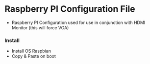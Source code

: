# Raspberry PI Configuration File
- Raspberry PI Configuration used for use in conjunction with HDMI Monitor (this will force VGA)

### Install
- Install OS Raspbian
- Copy & Paste on boot

